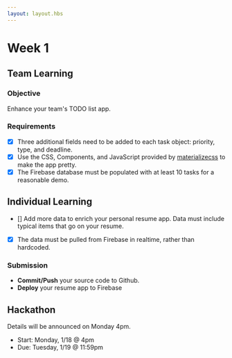 ```yaml
---
layout: layout.hbs
---
```


# Week 1

## Team Learning

### Objective

Enhance your team's TODO list app.

### Requirements

* [X] Three additional fields need to be added to each task object: priority, type, and deadline.
* [X] Use the CSS, Components, and JavaScript provided by [materializecss](http://materializecss.com/) to make the app pretty.
* [X] The Firebase database must be populated with at least 10 tasks for a reasonable demo.

## Individual Learning

* [] Add more data to enrich your personal resume app. Data must include typical items that go on your resume.
* [X] The data must be pulled from Firebase in realtime, rather than hardcoded.

### Submission

* __Commit/Push__ your source code to Github.
* __Deploy__ your resume app to Firebase


## Hackathon

Details will be announced on Monday 4pm.

* Start: Monday, 1/18 @ 4pm
* Due: Tuesday, 1/19 @ 11:59pm
